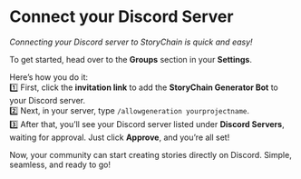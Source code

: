 # Connect your Discord Server

_Connecting your Discord server to StoryChain is quick and easy!_

To get started, head over to the **Groups** section in your **Settings**.

Here’s how you do it:\
1️⃣ First, click the **invitation link** to add the **StoryChain Generator Bot** to your Discord server.\
2️⃣ Next, in your server, type `/allowgeneration yourprojectname`.\
3️⃣ After that, you’ll see your Discord server listed under **Discord Servers**, waiting for approval. Just click **Approve**, and you’re all set!

Now, your community can start creating stories directly on Discord. Simple, seamless, and ready to go!
